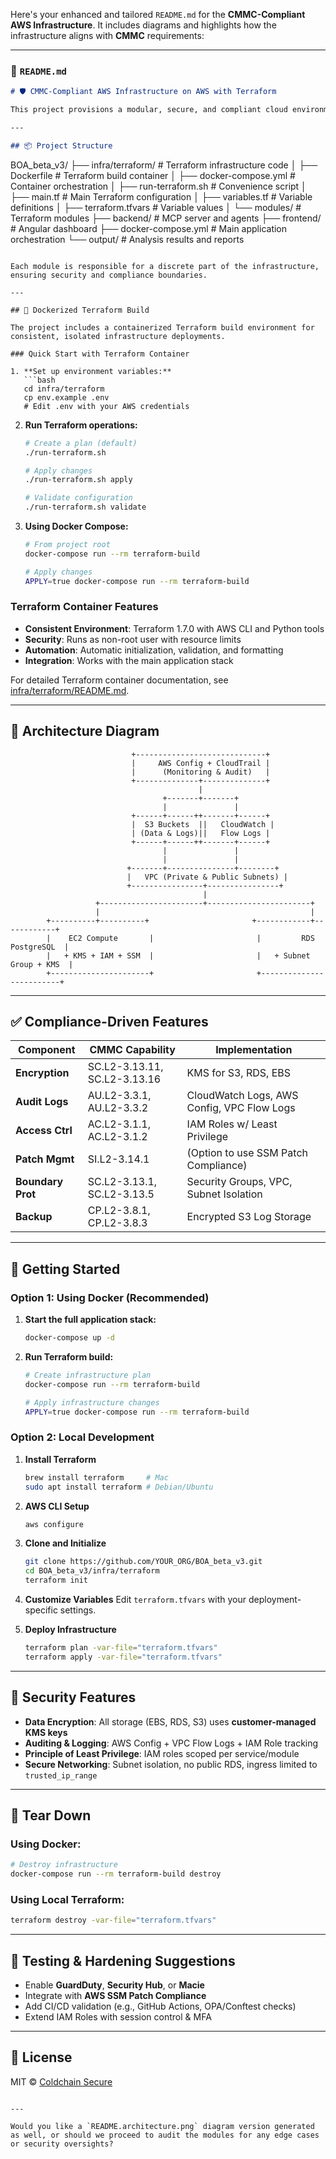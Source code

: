 Here's your enhanced and tailored `README.md` for the **CMMC-Compliant AWS Infrastructure**. It includes diagrams and highlights how the infrastructure aligns with **CMMC** requirements:

---

### 📄 `README.md`

```markdown
# 🛡️ CMMC-Compliant AWS Infrastructure on AWS with Terraform

This project provisions a modular, secure, and compliant cloud environment aligned with **Cybersecurity Maturity Model Certification (CMMC)** standards using Terraform on AWS.

---

## 📦 Project Structure

```
BOA_beta_v3/
├── infra/terraform/           # Terraform infrastructure code
│   ├── Dockerfile            # Terraform build container
│   ├── docker-compose.yml    # Container orchestration
│   ├── run-terraform.sh      # Convenience script
│   ├── main.tf               # Main Terraform configuration
│   ├── variables.tf          # Variable definitions
│   ├── terraform.tfvars      # Variable values
│   └── modules/              # Terraform modules
├── backend/                   # MCP server and agents
├── frontend/                  # Angular dashboard
├── docker-compose.yml         # Main application orchestration
└── output/                    # Analysis results and reports
```

Each module is responsible for a discrete part of the infrastructure, ensuring security and compliance boundaries.

---

## 🐳 Dockerized Terraform Build

The project includes a containerized Terraform build environment for consistent, isolated infrastructure deployments.

### Quick Start with Terraform Container

1. **Set up environment variables:**
   ```bash
   cd infra/terraform
   cp env.example .env
   # Edit .env with your AWS credentials
   ```

2. **Run Terraform operations:**
   ```bash
   # Create a plan (default)
   ./run-terraform.sh

   # Apply changes
   ./run-terraform.sh apply

   # Validate configuration
   ./run-terraform.sh validate
   ```

3. **Using Docker Compose:**
   ```bash
   # From project root
   docker-compose run --rm terraform-build

   # Apply changes
   APPLY=true docker-compose run --rm terraform-build
   ```

### Terraform Container Features

- **Consistent Environment**: Terraform 1.7.0 with AWS CLI and Python tools
- **Security**: Runs as non-root user with resource limits
- **Automation**: Automatic initialization, validation, and formatting
- **Integration**: Works with the main application stack

For detailed Terraform container documentation, see [infra/terraform/README.md](infra/terraform/README.md).

---

## 🧭 Architecture Diagram

```text
                           +-----------------------------+
                           |     AWS Config + CloudTrail |
                           |      (Monitoring & Audit)   |
                           +--------------+--------------+
                                          |
                                  +-------+-------+
                                  |               |
                           +------+------++-------+------+
                           |  S3 Buckets  ||   CloudWatch |
                           | (Data & Logs)||   Flow Logs |
                           +------+------++-------+------+
                                  |               |
                                  |               |
                          +-------+---------------+--------+
                          |   VPC (Private & Public Subnets) |
                          +----------------+----------------+
                                           |
                   +-----------------------+-----------------------+
                   |                                               |
        +----------+----------+                       +------------+------------+
        |    EC2 Compute       |                       |         RDS PostgreSQL  |
        |   + KMS + IAM + SSM  |                       |   + Subnet Group + KMS  |
        +----------------------+                       +-------------------------+
```

---

## ✅ Compliance-Driven Features

| Component      | CMMC Capability                        | Implementation                            |
|----------------|----------------------------------------|--------------------------------------------|
| **Encryption** | SC.L2-3.13.11, SC.L2-3.13.16           | KMS for S3, RDS, EBS                        |
| **Audit Logs** | AU.L2-3.3.1, AU.L2-3.3.2               | CloudWatch Logs, AWS Config, VPC Flow Logs |
| **Access Ctrl**| AC.L2-3.1.1, AC.L2-3.1.2               | IAM Roles w/ Least Privilege               |
| **Patch Mgmt** | SI.L2-3.14.1                           | (Option to use SSM Patch Compliance)       |
| **Boundary Prot** | SC.L2-3.13.1, SC.L2-3.13.5         | Security Groups, VPC, Subnet Isolation     |
| **Backup**     | CP.L2-3.8.1, CP.L2-3.8.3               | Encrypted S3 Log Storage                   |

---

## 🚀 Getting Started

### Option 1: Using Docker (Recommended)

1. **Start the full application stack:**
   ```bash
   docker-compose up -d
   ```

2. **Run Terraform build:**
   ```bash
   # Create infrastructure plan
   docker-compose run --rm terraform-build

   # Apply infrastructure changes
   APPLY=true docker-compose run --rm terraform-build
   ```

### Option 2: Local Development

1. **Install Terraform**
   ```bash
   brew install terraform     # Mac
   sudo apt install terraform # Debian/Ubuntu
   ```

2. **AWS CLI Setup**
   ```bash
   aws configure
   ```

3. **Clone and Initialize**
   ```bash
   git clone https://github.com/YOUR_ORG/BOA_beta_v3.git
   cd BOA_beta_v3/infra/terraform
   terraform init
   ```

4. **Customize Variables**
   Edit `terraform.tfvars` with your deployment-specific settings.

5. **Deploy Infrastructure**
   ```bash
   terraform plan -var-file="terraform.tfvars"
   terraform apply -var-file="terraform.tfvars"
   ```

---

## 🔐 Security Features

- **Data Encryption**: All storage (EBS, RDS, S3) uses **customer-managed KMS keys**
- **Auditing & Logging**: AWS Config + VPC Flow Logs + IAM Role tracking
- **Principle of Least Privilege**: IAM roles scoped per service/module
- **Secure Networking**: Subnet isolation, no public RDS, ingress limited to `trusted_ip_range`

---

## 🧹 Tear Down

### Using Docker:
```bash
# Destroy infrastructure
docker-compose run --rm terraform-build destroy
```

### Using Local Terraform:
```bash
terraform destroy -var-file="terraform.tfvars"
```

---

## 🧪 Testing & Hardening Suggestions

- Enable **GuardDuty**, **Security Hub**, or **Macie**
- Integrate with **AWS SSM Patch Compliance**
- Add CI/CD validation (e.g., GitHub Actions, OPA/Conftest checks)
- Extend IAM Roles with session control & MFA

---

## 📄 License

MIT © [Coldchain Secure](https://coldchainsecure.com)

```

---

Would you like a `README.architecture.png` diagram version generated as well, or should we proceed to audit the modules for any edge cases or security oversights?